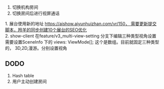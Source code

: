 1. 切换机构房间
2. 切换房间后进行视屏通话

1. 展台使用新的地址 https://aishow.aiyunhuizhan.com/vr/150， 需要更新提交脚本，羚羊的同步创建10个展台的SEO优化  
2. show-client 在feature/v3_multi-view-setting 分支下编辑三种类型视角设置  
需要设置SceneInfo 下的 views: ViewMode[]; 这个是数组。目前就固定三种类型的， 3D,2D,漫游。分别设置视角

## DODO

1. Hash table
2. 用户主动创建房间